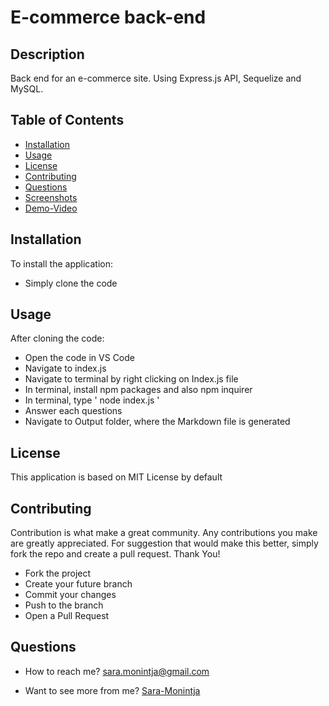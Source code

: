 # E-commerce back-end



## Description
Back end for an e-commerce site. Using Express.js API, Sequelize and MySQL.


## Table of Contents

- [Installation](#installation)
- [Usage](#usage)
- [License](#License)
- [Contributing](#contributing)
- [Questions](#Questions)
- [Screenshots](#screenshots)
- [Demo-Video](#Demo-video)


## Installation

To install the application:
  - Simply clone the code


## Usage

After cloning the code:
  - Open the code in VS Code
  - Navigate to index.js
  - Navigate to terminal by right clicking on Index.js file
  - In terminal, install npm packages and also npm inquirer
  - In terminal, type ' node index.js '
  - Answer each questions
  - Navigate to Output folder, where the Markdown file is generated


## License 

This application is based on MIT License by default


## Contributing

Contribution is what make a great community. Any contributions you make are greatly appreciated.
For suggestion that would make this better, simply fork the repo and create a pull request. Thank You!
  - Fork the project
  - Create your future branch
  - Commit your changes
  - Push to the branch
  - Open a Pull Request
  
  
## Questions 

- How to reach me? 
 sara.monintja@gmail.com


- Want to see more from me?
[Sara-Monintja](https://github.com/Sara-Monintja)
